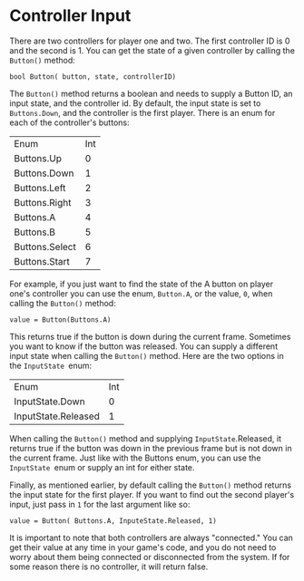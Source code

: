 # Controller Input

There are two controllers for player one and two. The first controller ID is 0 and the second is 1. You can get the state of a given controller by calling the `Button()` method:

`bool Button( button, state, controllerID)`

The `Button()` method returns a boolean and needs to supply a Button ID, an input state, and the controller id. By default, the input state is set to `Buttons.Down`, and the controller is the first player. There is an enum for each of the controller's buttons:

<table>
  <tr>
    <td>Enum</td>
    <td>Int</td>
  </tr>
  <tr>
    <td>Buttons.Up</td>
    <td>0</td>
  </tr>
  <tr>
    <td>Buttons.Down</td>
    <td>1</td>
  </tr>
  <tr>
    <td>Buttons.Left</td>
    <td>2</td>
  </tr>
  <tr>
    <td>Buttons.Right</td>
    <td>3</td>
  </tr>
  <tr>
    <td>Buttons.A</td>
    <td>4</td>
  </tr>
  <tr>
    <td>Buttons.B</td>
    <td>5</td>
  </tr>
  <tr>
    <td>Buttons.Select</td>
    <td>6</td>
  </tr>
  <tr>
    <td>Buttons.Start</td>
    <td>7</td>
  </tr>
</table>


For example, if you just want to find the state of the A button on player one's controller you can use the enum, `Button.A`, or the value, `0`, when calling the `Button()` method:

`value = Button(Buttons.A)`

This returns true if the button is down during the current frame. Sometimes you want to know if the button was released. You can supply a different input state when calling the `Button()` method. Here are the two options in the `InputState `enum:

<table>
  <tr>
    <td>Enum</td>
    <td>Int</td>
  </tr>
  <tr>
    <td>InputState.Down</td>
    <td>0</td>
  </tr>
  <tr>
    <td>InputState.Released</td>
    <td>1</td>
  </tr>
</table>


When calling the `Button()` method and supplying `InputState`.Released, it returns true if the button was down in the previous frame but is not down in the current frame. Just like with the Buttons enum, you can use the `InputState `enum or supply an int for either state.

Finally, as mentioned earlier, by default calling the `Button()` method returns the input state for the first player. If you want to find out the second player's input, just pass in `1` for the last argument like so:

`value = Button( Buttons.A, InputeState.Released, 1)`

It is important to note that both controllers are always "connected." You can get their value at any time in your game's code, and you do not need to worry about them being connected or disconnected from the system. If for some reason there is no controller, it will return false.

